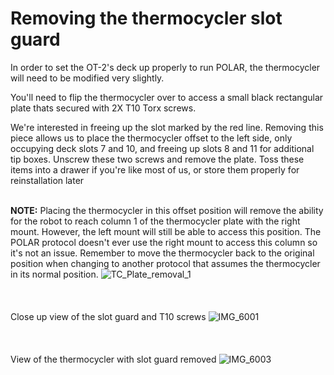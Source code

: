 # Removing the thermocycler slot guard
In order to set the OT-2's deck up properly to run POLAR, the thermocycler will need to be modified very slightly. 
<br>

You'll need to flip the thermocycler over to access a small black rectangular plate thats secured with 2X T10 Torx screws. 
<br>

We're interested in freeing up the slot marked by the red line. Removing this piece allows us to place the thermocycler offset to the left side, only occupying deck slots 7 and 10, and freeing up slots 8 and 11 for additional tip boxes. Unscrew these two screws and remove the plate. Toss these items into a drawer if you're like most of us, or store them properly for reinstallation later  
<br>

**NOTE:** Placing the thermocycler in this offset position will remove the ability for the robot to reach column 1 of the thermocycler plate with the right mount. However, the left mount will still be able to access this position. The POLAR protocol doesn't ever use the right mount to access this column so it's not an issue. Remember to move the thermocycler back to the original position when changing to another protocol that assumes the thermocycler in its normal position. 
![TC_Plate_removal_1](https://user-images.githubusercontent.com/43655550/90064327-392fa500-dcb0-11ea-91d3-1a410720a561.jpg)
<br>
<br>
<br>
<br>
Close up view of the slot guard and T10 screws
![IMG_6001](https://user-images.githubusercontent.com/43655550/90065894-93316a00-dcb2-11ea-90f8-3dccabcbdb9e.jpg)
<br>
<br>
<br>
<br>
View of the thermocycler with slot guard removed
![IMG_6003](https://user-images.githubusercontent.com/43655550/90066195-0aff9480-dcb3-11ea-937b-1c4227ac34f7.jpg)
